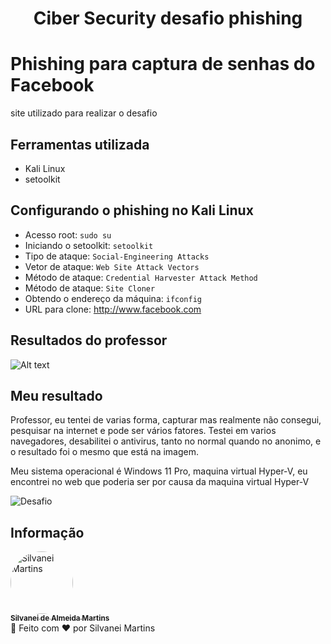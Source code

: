 <h1 align="center">
    Ciber Security desafio phishing
</h1>

# Phishing para captura de senhas do Facebook

site utilizado para realizar o desafio

## Ferramentas utilizada

- Kali Linux
- setoolkit

## Configurando o phishing no Kali Linux

- Acesso root: ``` sudo su ```
- Iniciando o setoolkit: ``` setoolkit ```
- Tipo de ataque: ``` Social-Engineering Attacks ```
- Vetor de ataque: ``` Web Site Attack Vectors ```
- Método de ataque: ```Credential Harvester Attack Method ```
- Método de ataque: ``` Site Cloner ```
- Obtendo o endereço da máquina: ``` ifconfig ```
- URL para clone: http://www.facebook.com

## Resultados do professor

![Alt text](./passwd.png "Optional title")

## Meu resultado

Professor, eu tentei de varias forma, capturar mas realmente não consegui, pesquisar na internet e pode ser vários fatores. Testei em varios navegadores, desabilitei o antivirus, tanto no normal quando no anonimo, e o resultado foi o mesmo que está na imagem.

Meu sistema operacional é Windows 11 Pro, maquina virtual Hyper-V, eu encontrei no web que poderia ser por causa da maquina virtual Hyper-V

![Desafio](./print.png "Imagem do desafio")


## Informação

<a href="https://github.com/SilvaneiMartins">
    <img
        style="border-radius:50%"
        src="https://github.com/SilvaneiMartins.png"
        width="100px;"
        alt="Silvanei Martins"
    />
    <br />
    <sub>
        <b>Silvanei de Almeida Martins</b>
    </sub>
</a>
     <a href="https://github.com/SilvaneiMartins" title="Silvanei martins" >
 </a>
<br />
🚀 Feito com ❤️ por Silvanei Martins